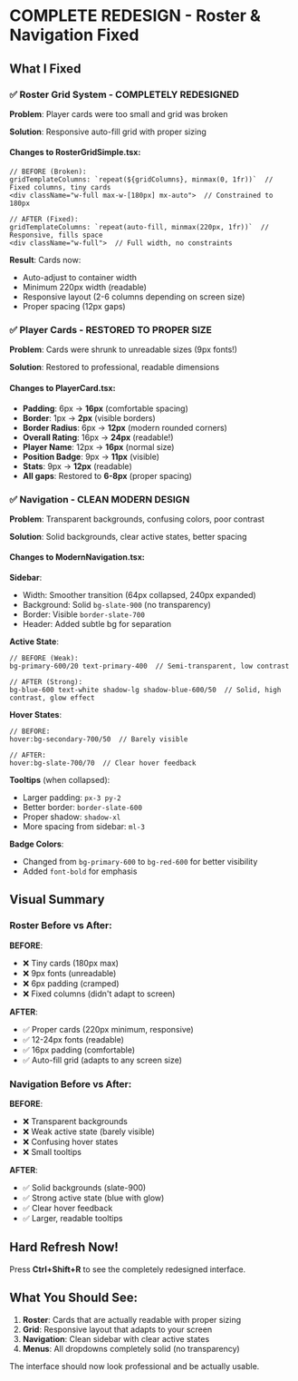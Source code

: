 # COMPLETE REDESIGN - Roster & Navigation Fixed

## What I Fixed

### ✅ Roster Grid System - COMPLETELY REDESIGNED

**Problem**: Player cards were too small and grid was broken

**Solution**: Responsive auto-fill grid with proper sizing

#### Changes to RosterGridSimple.tsx:
```tsx
// BEFORE (Broken):
gridTemplateColumns: `repeat(${gridColumns}, minmax(0, 1fr))`  // Fixed columns, tiny cards
<div className="w-full max-w-[180px] mx-auto">  // Constrained to 180px

// AFTER (Fixed):
gridTemplateColumns: `repeat(auto-fill, minmax(220px, 1fr))`  // Responsive, fills space
<div className="w-full">  // Full width, no constraints
```

**Result**: Cards now:
- Auto-adjust to container width
- Minimum 220px width (readable)
- Responsive layout (2-6 columns depending on screen size)
- Proper spacing (12px gaps)

### ✅ Player Cards - RESTORED TO PROPER SIZE

**Problem**: Cards were shrunk to unreadable sizes (9px fonts!)

**Solution**: Restored to professional, readable dimensions

#### Changes to PlayerCard.tsx:
- **Padding**: 6px → **16px** (comfortable spacing)
- **Border**: 1px → **2px** (visible borders)
- **Border Radius**: 6px → **12px** (modern rounded corners)
- **Overall Rating**: 16px → **24px** (readable!)
- **Player Name**: 12px → **16px** (normal size)
- **Position Badge**: 9px → **11px** (visible)
- **Stats**: 9px → **12px** (readable)
- **All gaps**: Restored to **6-8px** (proper spacing)

### ✅ Navigation - CLEAN MODERN DESIGN

**Problem**: Transparent backgrounds, confusing colors, poor contrast

**Solution**: Solid backgrounds, clear active states, better spacing

#### Changes to ModernNavigation.tsx:

**Sidebar**:
- Width: Smoother transition (64px collapsed, 240px expanded)
- Background: Solid `bg-slate-900` (no transparency)
- Border: Visible `border-slate-700`
- Header: Added subtle bg for separation

**Active State**:
```tsx
// BEFORE (Weak):
bg-primary-600/20 text-primary-400  // Semi-transparent, low contrast

// AFTER (Strong):
bg-blue-600 text-white shadow-lg shadow-blue-600/50  // Solid, high contrast, glow effect
```

**Hover States**:
```tsx
// BEFORE:
hover:bg-secondary-700/50  // Barely visible

// AFTER:
hover:bg-slate-700/70  // Clear hover feedback
```

**Tooltips** (when collapsed):
- Larger padding: `px-3 py-2`
- Better border: `border-slate-600`
- Proper shadow: `shadow-xl`
- More spacing from sidebar: `ml-3`

**Badge Colors**:
- Changed from `bg-primary-600` to `bg-red-600` for better visibility
- Added `font-bold` for emphasis

## Visual Summary

### Roster Before vs After:

**BEFORE**:
- ❌ Tiny cards (180px max)
- ❌ 9px fonts (unreadable)
- ❌ 6px padding (cramped)
- ❌ Fixed columns (didn't adapt to screen)

**AFTER**:
- ✅ Proper cards (220px minimum, responsive)
- ✅ 12-24px fonts (readable)
- ✅ 16px padding (comfortable)
- ✅ Auto-fill grid (adapts to any screen size)

### Navigation Before vs After:

**BEFORE**:
- ❌ Transparent backgrounds
- ❌ Weak active state (barely visible)
- ❌ Confusing hover states
- ❌ Small tooltips

**AFTER**:
- ✅ Solid backgrounds (slate-900)
- ✅ Strong active state (blue with glow)
- ✅ Clear hover feedback
- ✅ Larger, readable tooltips

## Hard Refresh Now!

Press **Ctrl+Shift+R** to see the completely redesigned interface.

## What You Should See:

1. **Roster**: Cards that are actually readable with proper sizing
2. **Grid**: Responsive layout that adapts to your screen
3. **Navigation**: Clean sidebar with clear active states
4. **Menus**: All dropdowns completely solid (no transparency)

The interface should now look professional and be actually usable.
